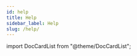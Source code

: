 ```yaml
---
id: help
title: Help
sidebar_label: Help
slug: /help/
---
```


import DocCardList from "@theme/DocCardList";

<DocCardList />
